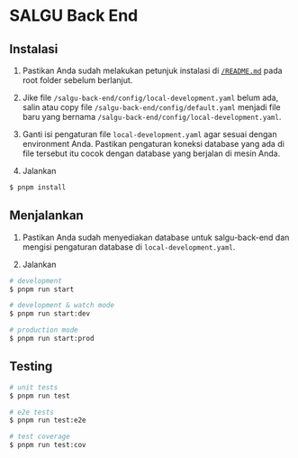 # SALGU Back End

## Instalasi

1. Pastikan Anda sudah melakukan petunjuk instalasi di [`/README.md`](../README.md) pada root folder sebelum berlanjut.

2. Jike file `/salgu-back-end/config/local-development.yaml` belum ada, salin atau copy file `/salgu-back-end/config/default.yaml` menjadi file baru yang bernama `/salgu-back-end/config/local-development.yaml`.

3. Ganti isi pengaturan file `local-development.yaml` agar sesuai dengan environment Anda. Pastikan pengaturan koneksi database yang ada di file tersebut itu cocok dengan database yang berjalan di mesin Anda.

4. Jalankan

```bash
$ pnpm install
```

## Menjalankan

1. Pastikan Anda sudah menyediakan database untuk salgu-back-end dan mengisi pengaturan database di `local-development.yaml`.

2. Jalankan

```bash
# development
$ pnpm run start

# development & watch mode
$ pnpm run start:dev

# production mode
$ pnpm run start:prod
```

## Testing

```bash
# unit tests
$ pnpm run test

# e2e tests
$ pnpm run test:e2e

# test coverage
$ pnpm run test:cov
```
